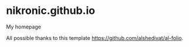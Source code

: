 # nikronic.github.io
My homepage

All possible thanks to this template https://github.com/alshedivat/al-folio. 
